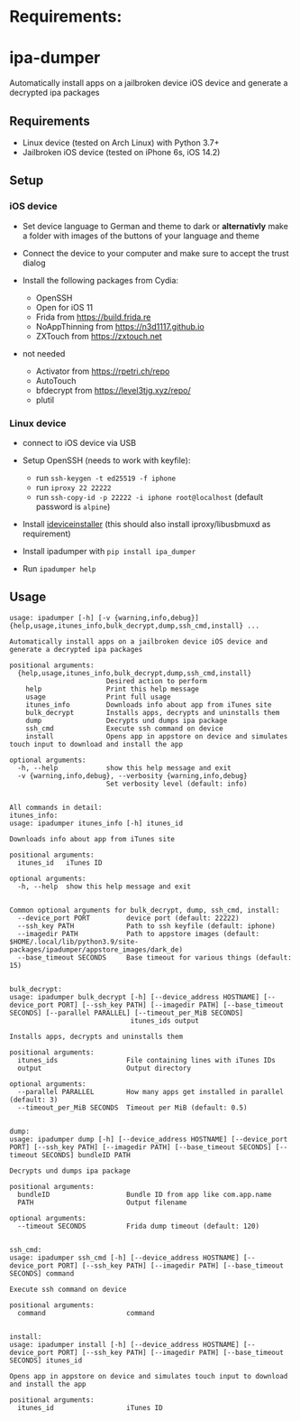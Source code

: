 # Requirements:

# ipa-dumper

Automatically install apps on a jailbroken device iOS device and generate a decrypted ipa packages

## Requirements

- Linux device (tested on Arch Linux) with Python 3.7+
- Jailbroken iOS device (tested on iPhone 6s, iOS 14.2)

## Setup

### iOS device

- Set device language to German and theme to dark or **alternativly** make a folder with images of the buttons of your language and theme
- Connect the device to your computer and make sure to accept the trust dialog
- Install the following packages from Cydia:
  - OpenSSH
  - Open for iOS 11
  - Frida from https://build.frida.re
  - NoAppThinning from https://n3d1117.github.io
  - ZXTouch from https://zxtouch.net
- not needed

  - Activator from https://rpetri.ch/repo
  - AutoTouch
  - bfdecrypt from https://level3tjg.xyz/repo/
  - plutil

### Linux device

- connect to iOS device via USB
- Setup OpenSSH (needs to work with keyfile):

  - run `ssh-keygen -t ed25519 -f iphone`
  - run `iproxy 22 22222`
  - run `ssh-copy-id -p 22222 -i iphone root@localhost` (default password is `alpine`)

- Install [ideviceinstaller](https://github.com/libimobiledevice/ideviceinstaller) (this should also install iproxy/libusbmuxd as requirement)
- Install ipadumper with `pip install ipa_dumper`
- Run `ipadumper help`

## Usage

```
usage: ipadumper [-h] [-v {warning,info,debug}] {help,usage,itunes_info,bulk_decrypt,dump,ssh_cmd,install} ...

Automatically install apps on a jailbroken device iOS device and generate a decrypted ipa packages

positional arguments:
  {help,usage,itunes_info,bulk_decrypt,dump,ssh_cmd,install}
                        Desired action to perform
    help                Print this help message
    usage               Print full usage
    itunes_info         Downloads info about app from iTunes site
    bulk_decrypt        Installs apps, decrypts and uninstalls them
    dump                Decrypts und dumps ipa package
    ssh_cmd             Execute ssh command on device
    install             Opens app in appstore on device and simulates touch input to download and install the app

optional arguments:
  -h, --help            show this help message and exit
  -v {warning,info,debug}, --verbosity {warning,info,debug}
                        Set verbosity level (default: info)


All commands in detail:
itunes_info:
usage: ipadumper itunes_info [-h] itunes_id

Downloads info about app from iTunes site

positional arguments:
  itunes_id   iTunes ID

optional arguments:
  -h, --help  show this help message and exit


Common optional arguments for bulk_decrypt, dump, ssh_cmd, install:
  --device_port PORT         device port (default: 22222)
  --ssh_key PATH             Path to ssh keyfile (default: iphone)
  --imagedir PATH            Path to appstore images (default: $HOME/.local/lib/python3.9/site-packages/ipadumper/appstore_images/dark_de)
  --base_timeout SECONDS     Base timeout for various things (default: 15)


bulk_decrypt:
usage: ipadumper bulk_decrypt [-h] [--device_address HOSTNAME] [--device_port PORT] [--ssh_key PATH] [--imagedir PATH] [--base_timeout SECONDS] [--parallel PARALLEL] [--timeout_per_MiB SECONDS]
                              itunes_ids output

Installs apps, decrypts and uninstalls them

positional arguments:
  itunes_ids                 File containing lines with iTunes IDs
  output                     Output directory

optional arguments:
  --parallel PARALLEL        How many apps get installed in parallel (default: 3)
  --timeout_per_MiB SECONDS  Timeout per MiB (default: 0.5)


dump:
usage: ipadumper dump [-h] [--device_address HOSTNAME] [--device_port PORT] [--ssh_key PATH] [--imagedir PATH] [--base_timeout SECONDS] [--timeout SECONDS] bundleID PATH

Decrypts und dumps ipa package

positional arguments:
  bundleID                   Bundle ID from app like com.app.name
  PATH                       Output filename

optional arguments:
  --timeout SECONDS          Frida dump timeout (default: 120)


ssh_cmd:
usage: ipadumper ssh_cmd [-h] [--device_address HOSTNAME] [--device_port PORT] [--ssh_key PATH] [--imagedir PATH] [--base_timeout SECONDS] command

Execute ssh command on device

positional arguments:
  command                    command


install:
usage: ipadumper install [-h] [--device_address HOSTNAME] [--device_port PORT] [--ssh_key PATH] [--imagedir PATH] [--base_timeout SECONDS] itunes_id

Opens app in appstore on device and simulates touch input to download and install the app

positional arguments:
  itunes_id                  iTunes ID
```
